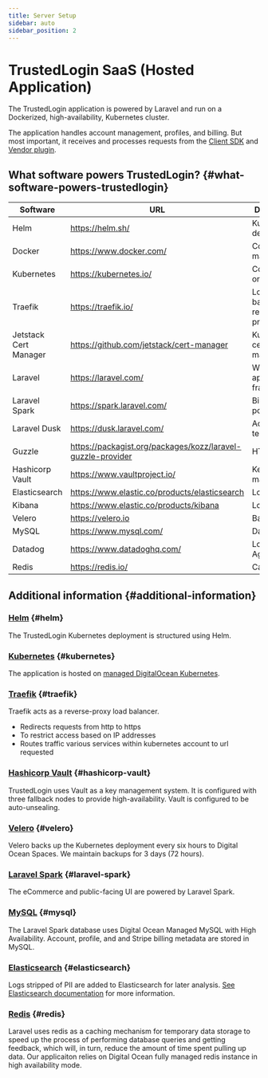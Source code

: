 ```yaml
---
title: Server Setup
sidebar: auto
sidebar_position: 2
---
```


# TrustedLogin SaaS (Hosted Application)

The TrustedLogin application is powered by Laravel and run on a Dockerized, high-availability, Kubernetes cluster.

The application handles account management, profiles, and billing. But most important, it receives and processes requests from the [Client SDK](/Client/intro) and [Vendor plugin](/Vendor/intro).

## What software powers TrustedLogin? {#what-software-powers-trustedlogin}

| Software | URL | Description |
| --- | --- | --- |
| Helm | https://helm.sh/ | Kubernetes deployment |
| Docker | https://www.docker.com/ | Container management |
| Kubernetes | https://kubernetes.io/ | Container orchestration |
| Traefik | https://traefik.io/ | Load balancing & reverse proxy |
| Jetstack Cert Manager | https://github.com/jetstack/cert-manager | Kubernetes certificate management |
| Laravel | https://laravel.com/ | Web application framework |
| Laravel Spark | https://spark.laravel.com/ | Billing & portal |
| Laravel Dusk | https://dusk.laravel.com/ | Acceptance tests |
| Guzzle | https://packagist.org/packages/kozz/laravel-guzzle-provider | HTTP client |
| Hashicorp Vault | https://www.vaultproject.io/ | Key management |
| Elasticsearch | https://www.elastic.co/products/elasticsearch | Log search |
| Kibana | https://www.elastic.co/products/kibana | Log analysis |
| Velero | https://velero.io | Backup |
| MySQL | https://www.mysql.com/ | Database |
| Datadog | https://www.datadoghq.com/| Log Aggregation |
| Redis | https://redis.io/| Caching |



## Additional information {#additional-information}

### [Helm](https://github.com/helm/helm) {#helm}

The TrustedLogin Kubernetes deployment is structured using Helm.

### [Kubernetes](https://kubernetes.io/) {#kubernetes}

The application is hosted on [managed DigitalOcean Kubernetes](https://www.digitalocean.com/products/kubernetes/).

### [Traefik](https://traefik.io) {#traefik}

Traefik acts as a reverse-proxy load balancer.

- Redirects requests from http to https
- To restrict access based on IP addresses
- Routes traffic various services within kubernetes account to url requested

### [Hashicorp Vault](https://www.vaultproject.io) {#hashicorp-vault}

TrustedLogin uses Vault as a key management system. It is configured with three fallback nodes to provide high-availability. Vault is configured to be auto-unsealing.

### [Velero](https://velero.io) {#velero}

Velero backs up the Kubernetes deployment every six hours to Digital Ocean Spaces. We maintain backups for 3 days (72 hours).

### [Laravel Spark](https://spark.laravel.com) {#laravel-spark}

The eCommerce and public-facing UI are powered by Laravel Spark.

### [MySQL](https://www.mysql.com) {#mysql}

The Laravel Spark database uses Digital Ocean Managed MySQL with High Availability. Account, profile, and and Stripe billing metadata are stored in MySQL.

### [Elasticsearch](https://www.elastic.co/products/elasticsearch) {#elasticsearch}

Logs stripped of PII are added to Elasticsearch for later analysis. [See Elasticsearch documentation](/SaaS/elasticsearch) for more information.

### [Redis](https://redis.io/) {#redis}

Laravel uses redis as a caching mechanism for temporary data storage to speed up the process of performing database queries and getting feedback, which will, in turn, reduce the amount of time spent pulling up data. Our applicaiton relies on Digital Ocean fully managed redis instance in high availability mode.